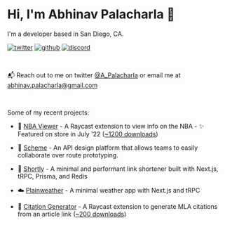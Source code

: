 # Hi, I'm Abhinav Palacharla 👋

I'm a developer based in San Diego, CA.

[![twitter](https://socialize-md.vercel.app/api/badge/twitter)](https://twitter.com/A_Palacharla)
[![github](https://socialize-md.vercel.app/api/badge/github)](https://github.com/AbhinavPalacharla)
[![discord](https://socialize-md.vercel.app/api/badge/discord)](https://discordapp.com/users/290246407145914370)

<br/>

📬 Reach out to me on twitter [@A_Palacharla](https://twitter.com/A_Palacharla) or email me at abhinav.palacharla@gmail.com

<br/>

Some of my recent projects:
- 🏀 [NBA Viewer](https://github.com/AbhinavPalacharla/nba-game-viewer) - A Raycast extension to view info on the NBA - ✨ Featured on store in July '22 ([~1200 downloads](https://www.raycast.com/AbhinavPalacharla/nba-viewer))

- 🧪 [Scheme](https://github.com/AbhinavPalacharla/scheme) - An API design platform that allows teams to easily collaborate over route prototyping.

- 🔗 [Shortly](https://github.com/AbhinavPalacharla/shortly) - A minimal and performant link shortener built with Next.js, tRPC, Prisma, and Redis

- ☁️ [Plainweather](https://github.com/AbhinavPalacharla/plainweather) - A minimal weather app with Next.js and tRPC

- 📝 [Citation Generator](https://github.com/AbhinavPalacharla/citation-generator) - A Raycast extension to generate MLA citations from an article link ([~200 downloads](https://www.raycast.com/AbhinavPalacharla/citation-generator))
